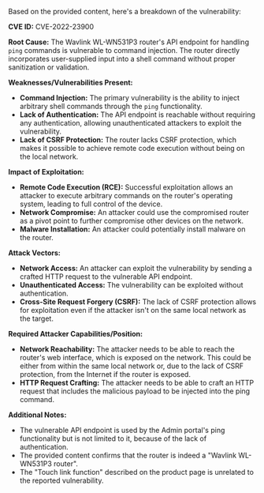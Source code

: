 Based on the provided content, here's a breakdown of the vulnerability:

**CVE ID:** CVE-2022-23900

**Root Cause:** The Wavlink WL-WN531P3 router's API endpoint for handling `ping` commands is vulnerable to command injection. The router directly incorporates user-supplied input into a shell command without proper sanitization or validation.

**Weaknesses/Vulnerabilities Present:**
*   **Command Injection:** The primary vulnerability is the ability to inject arbitrary shell commands through the `ping` functionality.
*   **Lack of Authentication:** The API endpoint is reachable without requiring any authentication, allowing unauthenticated attackers to exploit the vulnerability.
*   **Lack of CSRF Protection:** The router lacks CSRF protection, which makes it possible to achieve remote code execution without being on the local network.

**Impact of Exploitation:**
*   **Remote Code Execution (RCE):** Successful exploitation allows an attacker to execute arbitrary commands on the router's operating system, leading to full control of the device.
*   **Network Compromise:** An attacker could use the compromised router as a pivot point to further compromise other devices on the network.
*   **Malware Installation:** An attacker could potentially install malware on the router.

**Attack Vectors:**
*   **Network Access:** An attacker can exploit the vulnerability by sending a crafted HTTP request to the vulnerable API endpoint.
*   **Unauthenticated Access:** The vulnerability can be exploited without authentication.
*   **Cross-Site Request Forgery (CSRF):** The lack of CSRF protection allows for exploitation even if the attacker isn't on the same local network as the target.

**Required Attacker Capabilities/Position:**
*   **Network Reachability:** The attacker needs to be able to reach the router's web interface, which is exposed on the network. This could be either from within the same local network or, due to the lack of CSRF protection, from the Internet if the router is exposed.
*   **HTTP Request Crafting:** The attacker needs to be able to craft an HTTP request that includes the malicious payload to be injected into the ping command.

**Additional Notes:**
*   The vulnerable API endpoint is used by the Admin portal's ping functionality but is not limited to it, because of the lack of authentication.
*   The provided content confirms that the router is indeed a "Wavlink WL-WN531P3 router".
*   The "Touch link function" described on the product page is unrelated to the reported vulnerability.